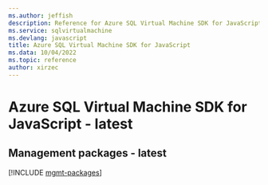 ```yaml
---
ms.author: jeffish
description: Reference for Azure SQL Virtual Machine SDK for JavaScript
ms.service: sqlvirtualmachine
ms.devlang: javascript
title: Azure SQL Virtual Machine SDK for JavaScript
ms.data: 10/04/2022
ms.topic: reference
author: xirzec
---
```

# Azure SQL Virtual Machine SDK for JavaScript - latest

## Management packages - latest
[!INCLUDE [mgmt-packages](sql-virtual-machine-mgmt-index.md)]